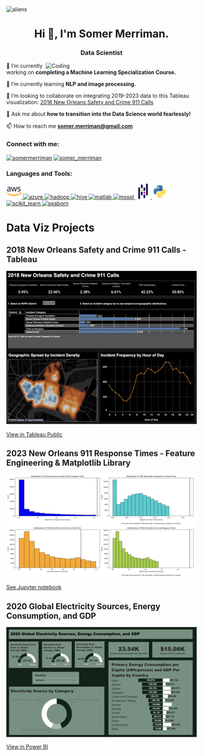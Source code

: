 ![aliens](https://github.com/somermerriman91/somermerriman91/assets/143425643/ae365cf4-f68b-4d98-8804-a3e4efc4f342)


<h1 align="center">Hi 👋, I'm Somer Merriman.</h1>
<h3 align="center">Data Scientist</h3>
<img align="right" alt="Coding" width="400" src="https://i.imgur.com/7JDUXKX.gif">

 🔭 I’m currently working on **completing a Machine Learning Specialization Course.**

🌱 I’m currently learning **NLP and image processing.**

👯 I’m looking to collaborate on integrating 2019-2023 data to this Tableau visualization: [2018 New Orleans Safety and Crime 911 Calls](https://public.tableau.com/app/profile/elizabeth.merriman/viz/2018NewOrleansSafetyandCrime911Calls/2018NewOrleansSafetyandCrime911Calls)

💬 Ask me about **how to transition into the Data Science world fearlessly!**

📫 How to reach me **somer.merriman@gmail.com**

<h3 align="left">Connect with me:</h3>
<p align="left">
<a href="https://kaggle.com/somermerriman" target="blank"><img align="center" src="https://raw.githubusercontent.com/rahuldkjain/github-profile-readme-generator/master/src/images/icons/Social/kaggle.svg" alt="somermerriman" height="30" width="40" /></a>
<a href="https://www.hackerrank.com/somer_merriman" target="blank"><img align="center" src="https://raw.githubusercontent.com/rahuldkjain/github-profile-readme-generator/master/src/images/icons/Social/hackerrank.svg" alt="somer_merriman" height="30" width="40" /></a>
</p>

<h3 align="left">Languages and Tools:</h3>
<p align="left"> <a href="https://aws.amazon.com" target="_blank" rel="noreferrer"> <img src="https://raw.githubusercontent.com/devicons/devicon/master/icons/amazonwebservices/amazonwebservices-original-wordmark.svg" alt="aws" width="40" height="40"/> </a> <a href="https://azure.microsoft.com/en-in/" target="_blank" rel="noreferrer"> <img src="https://www.vectorlogo.zone/logos/microsoft_azure/microsoft_azure-icon.svg" alt="azure" width="40" height="40"/> </a> <a href="https://hadoop.apache.org/" target="_blank" rel="noreferrer"> <img src="https://www.vectorlogo.zone/logos/apache_hadoop/apache_hadoop-icon.svg" alt="hadoop" width="40" height="40"/> </a> <a href="https://hive.apache.org/" target="_blank" rel="noreferrer"> <img src="https://www.vectorlogo.zone/logos/apache_hive/apache_hive-icon.svg" alt="hive" width="40" height="40"/> </a> <a href="https://www.mathworks.com/" target="_blank" rel="noreferrer"> <img src="https://upload.wikimedia.org/wikipedia/commons/2/21/Matlab_Logo.png" alt="matlab" width="40" height="40"/> </a> <a href="https://www.microsoft.com/en-us/sql-server" target="_blank" rel="noreferrer"> <img src="https://www.svgrepo.com/show/303229/microsoft-sql-server-logo.svg" alt="mssql" width="40" height="40"/> </a> <a href="https://pandas.pydata.org/" target="_blank" rel="noreferrer"> <img src="https://raw.githubusercontent.com/devicons/devicon/2ae2a900d2f041da66e950e4d48052658d850630/icons/pandas/pandas-original.svg" alt="pandas" width="40" height="40"/> </a> <a href="https://www.python.org" target="_blank" rel="noreferrer"> <img src="https://raw.githubusercontent.com/devicons/devicon/master/icons/python/python-original.svg" alt="python" width="40" height="40"/> </a> <a href="https://scikit-learn.org/" target="_blank" rel="noreferrer"> <img src="https://upload.wikimedia.org/wikipedia/commons/0/05/Scikit_learn_logo_small.svg" alt="scikit_learn" width="40" height="40"/> </a> <a href="https://seaborn.pydata.org/" target="_blank" rel="noreferrer"> <img src="https://seaborn.pydata.org/_images/logo-mark-lightbg.svg" alt="seaborn" width="40" height="40"/> </a> </p>


# Data Viz Projects



## 2018 New Orleans Safety and Crime 911 Calls - Tableau
![Example Image](https://github.com/somermerriman91/images/blob/main/tableaustill.png?raw=true)

[View in Tableau Public](https://public.tableau.com/app/profile/somermerriman/vizzes)


## 2023 New Orleans 911 Response Times - Feature Engineering & Matplotlib Library 

![Example Image](https://github.com/somermerriman91/images/blob/main/matplotlib.dataviz.png?raw=true)

[See Jupyter notebook](https://nbviewer.org/github/somermerriman91/Data-Science-Bootcamp-Curriculum-Work/blob/main/CapstoneDataCleaningAndEDA_merged.ipynb)

## 2020 Global Electricity Sources, Energy Consumption, and GDP

![Example Image](https://github.com/somermerriman91/images/blob/main/RenewableEnergy.png?raw=true)

[View in Power BI](https://app.powerbi.com/links/2JciSNFrtd?ctid=b1ced2d7-38fc-4b5c-bcc4-99b81954bea3&pbi_source=linkShare)




